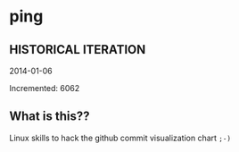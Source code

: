 # ping

## HISTORICAL ITERATION
2014-01-06

Incremented: 6062

## What is this?? 
Linux skills to hack the github commit visualization chart `;-)`
